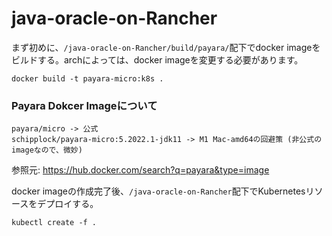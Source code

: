 # java-oracle-on-Rancher

まず初めに、`/java-oracle-on-Rancher/build/payara/`配下でdocker imageをビルドする。archによっては、docker imageを変更する必要があります。

```
docker build -t payara-micro:k8s .
```

### Payara Dokcer Imageについて
```
payara/micro -> 公式
schipplock/payara-micro:5.2022.1-jdk11 -> M1 Mac-amd64の回避策 (非公式のimageなので、微妙)
```
参照元: https://hub.docker.com/search?q=payara&type=image

docker imageの作成完了後、`/java-oracle-on-Rancher`配下でKubernetesリソースをデプロイする。

```
kubectl create -f .
```